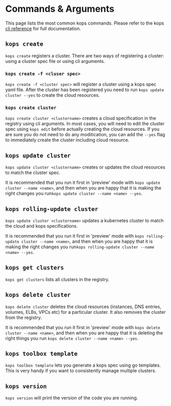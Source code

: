 # Commands & Arguments
This page lists the most common kops commands.
Please refer to the kops [cli reference](../cli/kops.md) for full documentation.

## `kops create`

`kops create` registers a cluster. There are two ways of registering a cluster: using a cluster spec file or using cli arguments.

### `kops create -f <cluser spec>`

`kops create -f <cluster spec>` will register a cluster using a kops spec yaml file. After the cluster has been registered you need to run `kops update cluster --yes` to create the cloud resources.

### `kops create cluster`

`kops create cluster <clustername>` creates a cloud specification in the registry using cli arguments. In most cases, you will need to edit the cluster spec using `kops edit` before actually creating the cloud resources. If you are sure you do not need to do any moditication, you can add the `--yes` flag to immediately create the cluster including cloud resource.

## `kops update cluster`

`kops update cluster <clustername>` creates or updates the cloud resources to match the cluster spec.

It is recommended that you run it first in 'preview' mode with `kops update cluster --name <name>`, and then
when you are happy that it is making the right changes you run`kops update cluster --name <name> --yes`.

## `kops rolling-update cluster`

`kops update cluster <clustername>` updates a kubernetes cluster to match the cloud and kops specifications.

It is recommended that you run it first in 'preview' mode with `kops rolling-update cluster --name <name>`, and then
when you are happy that it is making the right changes you run`kops rolling-update cluster --name <name> --yes`.

## `kops get clusters`

`kops get clusters` lists all clusters in the registry.

## `kops delete cluster`

`kops delete cluster` deletes the cloud resources (instances, DNS entries, volumes, ELBs, VPCs etc) for a particular
cluster.  It also removes the cluster from the registry.

It is recommended that you run it first in 'preview' mode with `kops delete cluster --name <name>`, and then
when you are happy that it is deleting the right things you run `kops delete cluster --name <name> --yes`.

## `kops toolbox template`

`kops toolbox template` lets you generate a kops spec using go templates. This is very handy if you want to consistently manage multiple clusters.

## `kops version`

`kops version` will print the version of the code you are running.

